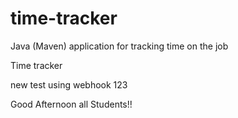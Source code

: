 # time-tracker
Java (Maven) application for tracking time on the job

Time tracker

new test using webhook 123

Good Afternoon all Students!!
